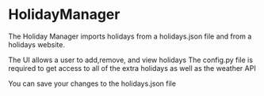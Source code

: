 # HolidayManager
The Holiday Manager imports holidays from a holidays.json file and from a holidays website.

The UI allows a user to add,remove, and view holidays
The config.py file is required to get access to all of the extra holidays as well as the weather API

You can save your changes to the holidays.json file
